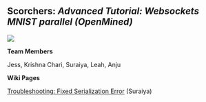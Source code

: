 ## Scorchers: _Advanced Tutorial: Websockets MNIST parallel (OpenMined)_

![](https://github.com/jess-s/SPAIC-Scorchers/blob/master/scorchers.jpg)

**Team Members**

Jess, Krishna Chari, Suraiya, Leah, Anju

**Wiki Pages**

[Troubleshooting: Fixed Serialization Error](https://github.com/jess-s/SPAIC-Scorchers/wiki/Troubleshooting:-Fixed-serialization-error) (Suraiya)
